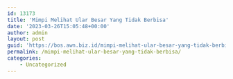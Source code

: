 ```yaml
---
id: 13173
title: 'Mimpi Melihat Ular Besar Yang Tidak Berbisa'
date: '2023-03-26T15:05:48+00:00'
author: admin
layout: post
guid: 'https://bos.awn.biz.id/mimpi-melihat-ular-besar-yang-tidak-berbisa/'
permalink: /mimpi-melihat-ular-besar-yang-tidak-berbisa/
categories:
    - Uncategorized
---
```


